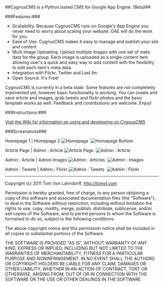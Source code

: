 ##CygnusCMS is a Python based CMS for Google App Engine. (Beta)##

###Features:###

- Scaliability. Because CygnusCMS runs on Google's App Engine you never need to worry about scaling your website. GAE will do the work for you.
- Ease of Use. CygnusCMS makes it easy to manage and publish your site and content.
- Multi Image Uploading. Upload multiple images with one set of meta data for the group. Each image is uploaded as a single content item allowing user's a quick and easy way to add content with the flexibility to edit each item's meta data.
- Integration with Flickr, Twitter and Last.fm.
- Open Source. It's Free!

CygnusCMS is currently in a beta state. Some features are not completetly implmented yet, however basic functionality is working. You can create and save article and images, grab tweets and flickr photos and the basic template works as well. Feedback and contributions are welcome. Enjoy!

###Instructions:###

[Visit the Wiki for information on using and developing on CygnusCMS](https://github.com/tomvon/cygnuscms/wiki)

###Screenshots###

Homepage 1 | Homepage 2
![Homepage](http://cygnuscms.s3.amazonaws.com/homepage-425.png)&nbsp;&nbsp;![Homepage Bottom](http://cygnuscms.s3.amazonaws.com/homepage2-425.png)

Article Page | Admin : Article
![Article Page](http://cygnuscms.s3.amazonaws.com/article-425.png)&nbsp;&nbsp;![Admin : Article](http://cygnuscms.s3.amazonaws.com/admin-article-425.png)&nbsp;

Admin : Article | Admin Images
![Admin : Articles](http://cygnuscms.s3.amazonaws.com/admin-articles-425.png)&nbsp;&nbsp;![Admin : Images](http://cygnuscms.s3.amazonaws.com/admin-images-425.png)&nbsp;

Admin : Tweets | Admin : Flickr
![Admin : Tweets](http://cygnuscms.s3.amazonaws.com/admin-tweets-425.png)&nbsp;&nbsp;![Admin : Flickr](http://cygnuscms.s3.amazonaws.com/admin-flickr-425.png)

***

Copyright (c) 2011 Tom Von Lahndorff, http://tomvl.com

Permission is hereby granted, free of charge, to any person obtaining a copy of this software and associated documentation files (the "Software"), to deal in the Software without restriction, including without limitation the rights to use, copy, modify, merge, publish, distribute, sublicense, and/or sell copies of the Software, and to permit persons to whom the Software is furnished to do so, subject to the following conditions:

The above copyright notice and this permission notice shall be included in all copies or substantial portions of the Software.

THE SOFTWARE IS PROVIDED "AS IS", WITHOUT WARRANTY OF ANY KIND, EXPRESS OR IMPLIED, INCLUDING BUT NOT LIMITED TO THE WARRANTIES OF MERCHANTABILITY, FITNESS FOR A PARTICULAR PURPOSE AND NONINFRINGEMENT. IN NO EVENT SHALL THE AUTHORS OR COPYRIGHT HOLDERS BE LIABLE FOR ANY CLAIM, DAMAGES OR OTHER LIABILITY, WHETHER IN AN ACTION OF CONTRACT, TORT OR OTHERWISE, ARISING FROM, OUT OF OR IN CONNECTION WITH THE SOFTWARE OR THE USE OR OTHER DEALINGS IN THE SOFTWARE.